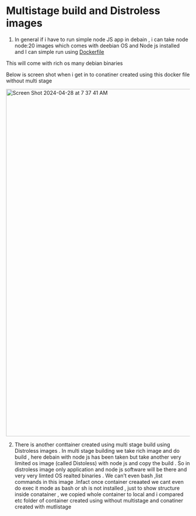 # Multistage build and Distroless images


1) In general if i have to run simple node JS app in debain  , i can take node node:20 images which comes with deebian OS and Node js installed and I can simple run using [Dockerfile](https://github.com/VamsiPothireddy/docker-handson/blob/main/multistage-buildAndDistroless/examples/without-multistagebuild/Dockerfile)

This will come with rich os many debian binaries 

Below is screen shot when i get in to conatiner created using this docker file without multi stage 

<img width="950" alt="Screen Shot 2024-04-28 at 7 37 41 AM" src="https://github.com/VamsiPothireddy/docker-handson/assets/47288461/254e77de-50aa-41ea-81b3-9e9616877534">





2) There is another conttainer created using multi stage build using Distroless images . In multi stage building we take rich image and do build , here debain with node js has been taken but take another very limited os image (called Distoless) with node js and copy the build . So in distroless image only application and node js software will be there and very very limted OS realted binaries . We can't even bash ,list commands in this image .Infact once container creaated we cant even do exec it mode as bash or sh is not installed , just to show structure inside conatainer  , we copied whole container to local and i compared etc folder of container created using without multistage and conatiner created with mutlistage 
